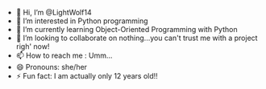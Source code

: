 - 👋 Hi, I’m @LightWolf14
- 👀 I’m interested in Python programming
- 🌱 I’m currently learning Object-Oriented Programming with Python
- 💞️ I’m looking to collaborate on nothing...you can't trust me with a project righ' now!
- 📫 How to reach me : Umm...
- 😄 Pronouns: she/her
- ⚡ Fun fact: I am actually only 12 years old!!
